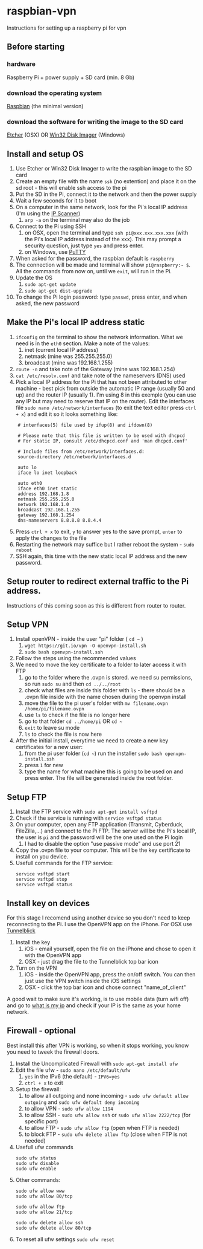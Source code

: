 # raspbian-vpn
Instructions for setting up a raspberry pi for vpn





## Before starting
### hardware
Raspberry Pi + power supply + SD card (min. 8 Gb)

### download the operating system
[Raspbian](https://www.raspberrypi.org/downloads/raspbian/) (the minimal version)

### download the software for writing the image to the SD card
[Etcher](https://etcher.io) (OSX) OR [Win32 Disk Imager](https://sourceforge.net/projects/win32diskimager/) (Windows)





## Install and setup OS
1. Use Etcher or Win32 Disk Imager to write the raspbian image to the SD card
2. Create an empty file with the name ``ssh`` (no extention) and place it on the sd root - this will enable ssh access to the pi
3. Put the SD in the Pi, connect it to the network and then the power supply
4. Wait a few seconds for it to boot
5. On a computer in the same network, look for the Pi's local IP address (I'm using the [IP Scanner](https://itunes.apple.com/pt/app/ip-scanner/id404167149?mt=12))
	1. ``arp -a`` on the terminal may also do the job
6. Connect to the Pi using SSH
	1. on OSX, open the terminal and type ``ssh pi@xxx.xxx.xxx.xxx`` (with the Pi's local IP address instead of the xxx). This may prompt a security question, just type ``yes`` and press enter.
	1. on Windows, use [PuTTY](http://www.putty.org)
7. When asked for the password, the raspbian default is ``raspberry``
8. The connection will be made and terminal will show ``pi@raspberry:~ $``. All the commands from now on, until we ``exit``, will run in the Pi.
9. Update the OS
	1. ``sudo apt-get update``
	2. ``sudo apt-get dist-upgrade``
10. To change the Pi login password: type ``passwd``, press enter, and when asked, the new password





## Make the Pi's local IP address static
1. ``ifconfig`` on the terminal to show the network information. What we need is in the ``eth0`` section. Make a note of the values:
	1. inet (current local IP address)
	2. netmask (mine was 255.255.255.0)
	3. broadcast (mine was 192.168.1.255)
2. ``route -n`` and take note of the Gateway (mine was 192.168.1.254)
3. ``cat /etc/resolv.conf`` and take note of the nameservers (DNS) used
4. Pick a local IP address for the Pi that has not been attributed to other machine - best pick from outside the automatic IP range (usually 50 and up) and the router IP (usually 1).
I'm using 8 in this exemple (you can use any IP but may need to reserve that IP on the router). Edit the interfaces file ``sudo nano /etc/network/interfaces`` (to exit the text editor press ``ctrl + x``) and edit it so it looks something like:
```
	# interfaces(5) file used by ifup(8) and ifdown(8)

	# Please note that this file is written to be used with dhcpcd
	# For static IP, consult /etc/dhcpcd.conf and 'man dhcpcd.conf'

	# Include files from /etc/network/interfaces.d:
	source-directory /etc/network/interfaces.d

	auto lo
	iface lo inet loopback

	auto eth0
	iface eth0 inet static
	address 192.168.1.8
	netmask 255.255.255.0
	network 192.168.1.0
	broadcast 192.168.1.255
	gateway 192.168.1.254
	dns-nameservers 8.8.8.8 8.8.4.4
```

5. Press ``ctrl + x`` to exit, ``y`` to answer yes to the save prompt, ``enter`` to apply the changes to the file
6. Restarting the network may suffice but I rather reboot the system - ``sudo reboot``
7. SSH again, this time with the new static local IP address and the new password.





## Setup router to redirect external traffic to the Pi address.
Instructions of this coming soon as this is different from router to router.





## Setup VPN
1. Install openVPN - inside the user "pi" folder ( ``cd ~`` )
	1. ``wget https://git.io/vpn -O openvpn-install.sh``
	2. ``sudo bash openvpn-install.ssh``
2. Follow the steps using the recommended values
3. We need to move the key certificate to a folder to later access it with FTP
	1. go to the folder where the .ovpn is stored. we need su permissions, so run ``sudo su`` and then ``cd ../../root``
	2. check what files are inside this folder with ``ls`` - there should be a .ovpn file inside with the name chosen during the openvpn install
	3. move the file to the pi user's folder with ``mv filename.ovpn /home/pi/filename.ovpn``
	4. use ``ls`` to check if the file is no longer here
	5. go to that folder ``cd ../home/pi`` OR ``cd ~``
	6. ``exit`` to leave su mode
	7. ``ls`` to check the file is now here
4. After the initial install, everytime we need to create a new key certificates for a new user:
	1. from the pi user folder (``cd ~``) run the installer ``sudo bash openvpn-install.ssh``
	2. press ``1`` for new
	3. type the name for what machine this is going to be used on and press enter. The file will be generated inside the root folder.





## Setup FTP
1. Install the FTP service with ``sudo apt-get install vsftpd``
2. Check if the service is running with ``service vsftpd status``
3. On your computer, open any FTP application (Transmit, Cyberduck, FileZilla,...) and connect to the Pi FTP. The server will be the Pi's local IP, the user is ``pi`` and the password will be the one used on the Pi login
	1. I had to disable the option "use passive mode" and use port 21
4. Copy the .ovpn file to your computer. This will be the key certificate to install on you device.
5. Usefull commands for the FTP service:
	```
	service vsftpd start
	service vsftpd stop
	service vsftpd status
	```





## Install key on devices
For this stage I recomend using another device so you don't need to keep reconnecting to the Pi. I use the OpenVPN app on the iPhone. For OSX use [Tunnelblick](https://tunnelblick.net)

1. Install the key
	1. iOS - email yourself, open the file on the iPhone and chose to open it with the OpenVPN app
	2. OSX - just drag the file to the Tunnelblick top bar icon
2. Turn on the VPN
	1. iOS - inside the OpenVPN app, press the on/off switch. You can then just use the VPN switch inside the iOS settings
	2. OSX - click the top bar icon and chose connect "name_of_client"

A good wait to make sure it's working, is to use mobile data (turn wifi off) and go to [what is my ip](https://www.whatismyip.com) and check if your IP is the same as your home network.







## Firewall - optional
Best install this after VPN is working, so when it stops working, you know you need to tweek the firewall doors.

1. Install the Uncomplicated Firewall with ``sudo apt-get install ufw``
2. Edit the file ufw - ``sudo nano /etc/default/ufw``
	1. ``yes`` in the IPv6 (the default) - ``IPV6=yes``
	2. ``ctrl + x`` to exit
3. Setup the firewall:
	1. to allow all outgoing and none incoming - ``sudo ufw default allow outgoing`` and ``sudo ufw default deny incoming``
	2. to allow VPN - ``sudo ufw allow 1194``
	3. to allow SSH - ``sudo ufw allow ssh`` or ``sudo ufw allow 2222/tcp`` (for specific port)
	4. to allow FTP - ``sudo ufw allow ftp`` (open when FTP is needed)
	5. to block FTP - ``sudo ufw delete allow ftp`` (close when FTP is not needed)
4. Usefull ufw commands
	```
	sudo ufw status
	sudo ufw disable
	sudo ufw enable
	```
5. Other commands:
	```
	sudo ufw allow www
	sudo ufw allow 80/tcp

	sudo ufw allow ftp
	sudo ufw allow 21/tcp

	sudo ufw delete allow ssh
	sudo ufw delete allow 80/tcp
	```
6. To reset all ufw settings ``sudo ufw reset``
